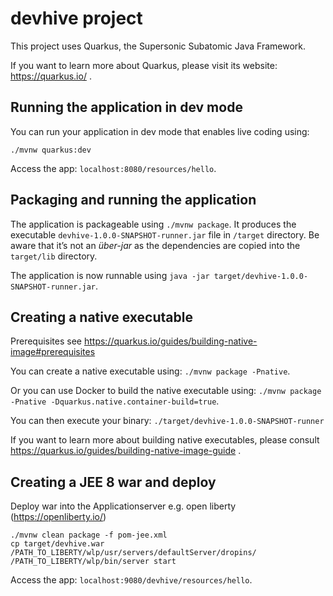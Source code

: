 # devhive project

This project uses Quarkus, the Supersonic Subatomic Java Framework.

If you want to learn more about Quarkus, please visit its website: https://quarkus.io/ .

## Running the application in dev mode

You can run your application in dev mode that enables live coding using:
```
./mvnw quarkus:dev
```
Access the app: `localhost:8080/resources/hello`.

## Packaging and running the application

The application is packageable using `./mvnw package`.
It produces the executable `devhive-1.0.0-SNAPSHOT-runner.jar` file in `/target` directory.
Be aware that it’s not an _über-jar_ as the dependencies are copied into the `target/lib` directory.

The application is now runnable using `java -jar target/devhive-1.0.0-SNAPSHOT-runner.jar`.

## Creating a native executable

Prerequisites see https://quarkus.io/guides/building-native-image#prerequisites

You can create a native executable using: `./mvnw package -Pnative`.

Or you can use Docker to build the native executable using: `./mvnw package -Pnative -Dquarkus.native.container-build=true`.

You can then execute your binary: `./target/devhive-1.0.0-SNAPSHOT-runner`

If you want to learn more about building native executables, please consult https://quarkus.io/guides/building-native-image-guide .

## Creating a JEE 8 war and deploy
Deploy war into the Applicationserver e.g. open liberty (https://openliberty.io/)

```
./mvnw clean package -f pom-jee.xml
cp target/devhive.war /PATH_TO_LIBERTY/wlp/usr/servers/defaultServer/dropins/
/PATH_TO_LIBERTY/wlp/bin/server start
```

Access the app: `localhost:9080/devhive/resources/hello`.
